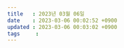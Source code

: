 ```yaml
---
title   : 2023년 03월 06일
date    : 2023-03-06 00:02:52 +0900
updated : 2023-03-06 00:03:02 +0900
tags     : 
---
```


